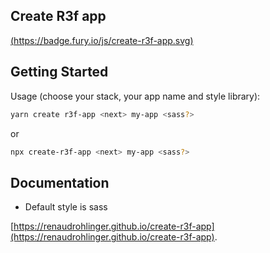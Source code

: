 ## Create R3f app

[(https://badge.fury.io/js/create-r3f-app.svg)](https://badge.fury.io/js/create-r3f-app)


## Getting Started

Usage (choose your stack, your app name and style library):


```bash
yarn create r3f-app <next> my-app <sass?>
```

or

```bash
npx create-r3f-app <next> my-app <sass?>
```

## Documentation
- Default style is sass

[https://renaudrohlinger.github.io/create-r3f-app](https://renaudrohlinger.github.io/create-r3f-app).
